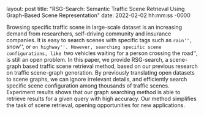 layout: post
title: "RSG-Search: Semantic Traffic Scene Retrieval Using Graph-Based Scene Representation"
date: 2022-02-02 hh:mm:ss -0000


Browsing specific traffic scene in large-scale dataset is an increasing demand from researchers, self-driving community and insurance companies. It is easy to search scenes with specific tags such as ``rain'', ``snow'', or ``on highway''. However, searching specific scene configurations, like ``two vehicles waiting for a person crossing the road'', is still an open problem. In this paper, we provide RSG-search, a scene-graph based traffic scene retrieval method, based on our previous research on traffic scene-graph generation. By previously translating open datasets to scene graphs, we can ignore irrelevant details, and efficiently search specific scene configuration among thousands of traffic scenes. Experiment results shows that our graph searching method is able to retrieve results for a given query with high accuracy. Our method simplifies the task of scene retrieval, opening opportunities for new applications.
